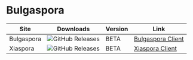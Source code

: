 # Bulgaspora

Site | Downloads | Version | Link |
------------ | ------------- | ------------- | ------------- |
Bulgaspora | <img alt="GitHub Releases" src="https://img.shields.io/github/downloads/Dekryptor/Bulgaspora/BETA/total?color=darkcyan&label=Downloads&style=flat-square">| BETA| [Bulgaspora Client](https://github.com/Dekryptor/Bulgaspora/releases/download/BETA/Bulgaspora.exe)|
|Xiaspora | <img alt="GitHub Releases" src="https://img.shields.io/github/downloads/Dekryptor/Bulgaspora/XIA/total?color=darkcyan&label=Downloads&style=flat-square">| BETA| [Xiaspora Client](https://github.com/Dekryptor/Bulgaspora/releases/download/XIA/Xiaspora.exe)|
